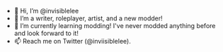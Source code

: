 - 👋 Hi, I’m @invisiblelee
- 👀 I’m a writer, roleplayer, artist, and a new modder!
- 🌱 I’m currently learning modding! I've never modded anything before and look forward to it!
- 📫 Reach me on Twitter (@inviisiblelee).
<!---
invisiblelee/invisiblelee is a ✨ special ✨ repository because its `README.md` (this file) appears on your GitHub profile.
You can click the Preview link to take a look at your changes.
--->
